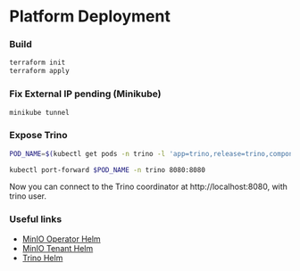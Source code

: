 # Platform Deployment

### Build
~~~sh
terraform init
terraform apply
~~~

### Fix External IP pending (Minikube)
~~~sh
minikube tunnel
~~~

### Expose Trino
~~~sh
POD_NAME=$(kubectl get pods -n trino -l 'app=trino,release=trino,component=coordinator' --field-selector=status.phase=Running -o jsonpath='{.items[0].metadata.name}')

kubectl port-forward $POD_NAME -n trino 8080:8080
~~~
Now you can connect to the Trino coordinator at http://localhost:8080, with trino user.

### Useful links
- [MinIO Operator Helm](https://min.io/docs/minio/kubernetes/upstream/operations/install-deploy-manage/deploy-operator-helm.html)
- [MinIO Tenant Helm](https://min.io/docs/minio/kubernetes/openshift/operations/install-deploy-manage/deploy-minio-tenant-helm.html)
- [Trino Helm](https://trino.io/docs/current/installation/kubernetes.html#creating-your-own-yaml)